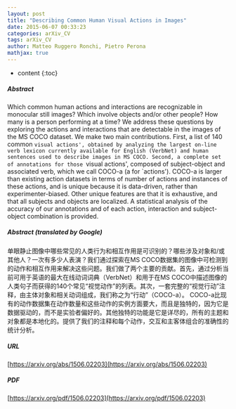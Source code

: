 ```yaml
---
layout: post
title: "Describing Common Human Visual Actions in Images"
date: 2015-06-07 00:33:23
categories: arXiv_CV
tags: arXiv_CV
author: Matteo Ruggero Ronchi, Pietro Perona
mathjax: true
---
```


* content
{:toc}

##### Abstract
Which common human actions and interactions are recognizable in monocular still images? Which involve objects and/or other people? How many is a person performing at a time? We address these questions by exploring the actions and interactions that are detectable in the images of the MS COCO dataset. We make two main contributions. First, a list of 140 common `visual actions', obtained by analyzing the largest on-line verb lexicon currently available for English (VerbNet) and human sentences used to describe images in MS COCO. Second, a complete set of annotations for those `visual actions', composed of subject-object and associated verb, which we call COCO-a (a for `actions'). COCO-a is larger than existing action datasets in terms of number of actions and instances of these actions, and is unique because it is data-driven, rather than experimenter-biased. Other unique features are that it is exhaustive, and that all subjects and objects are localized. A statistical analysis of the accuracy of our annotations and of each action, interaction and subject-object combination is provided.

##### Abstract (translated by Google)
单眼静止图像中哪些常见的人类行为和相互作用是可识别的？哪些涉及对象和/或其他人？一次有多少人表演？我们通过探索在MS COCO数据集的图像中可检测到的动作和相互作用来解决这些问题。我们做了两个主要的贡献。首先，通过分析当前可用于英语的最大在线动词词典（VerbNet）和用于在MS COCO中描述图像的人类句子而获得的140个常见“视觉动作”的列表。其次，一套完整的“视觉行动”注释，由主体对象和相关动词组成，我们称之为“行动”（COCO-a）。 COCO-a比现有的动作数据集在动作数量和这些动作的实例方面要大，而且是独特的，因为它是数据驱动的，而不是实验者偏好的。其他独特的功能是它是详尽的，所有的主题和对象都是本地化的。提供了我们的注释和每个动作，交互和主客体组合的准确性的统计分析。

##### URL
[https://arxiv.org/abs/1506.02203](https://arxiv.org/abs/1506.02203)

##### PDF
[https://arxiv.org/pdf/1506.02203](https://arxiv.org/pdf/1506.02203)

